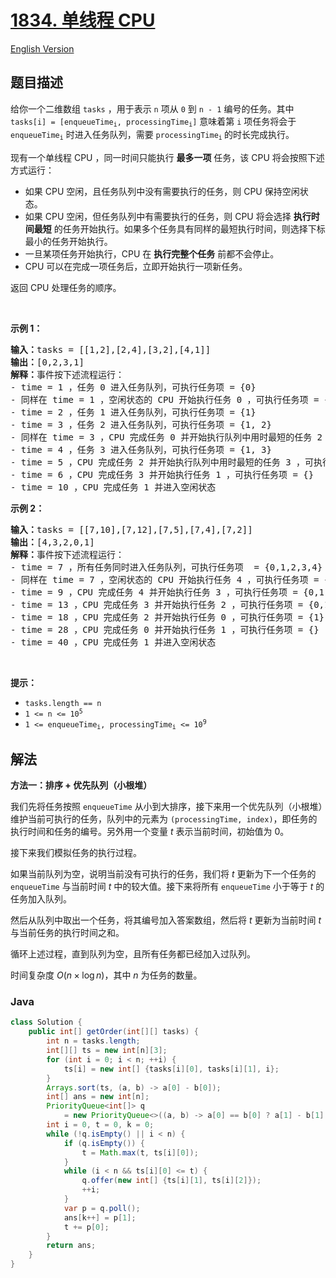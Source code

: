 # [1834. 单线程 CPU](https://leetcode.cn/problems/single-threaded-cpu)

[English Version](/solution/1800-1899/1834.Single-Threaded%20CPU/README_EN.md)

## 题目描述

<!-- 这里写题目描述 -->

<p>给你一个二维数组 <code>tasks</code> ，用于表示 <code>n</code>​​​​​​ 项从 <code>0</code> 到 <code>n - 1</code> 编号的任务。其中 <code>tasks[i] = [enqueueTime<sub>i</sub>, processingTime<sub>i</sub>]</code> 意味着第 <code>i<sup>​​​​​​</sup></code>​​​​ 项任务将会于 <code>enqueueTime<sub>i</sub></code> 时进入任务队列，需要 <code>processingTime<sub>i</sub></code><sub> </sub>的时长完成执行。</p>

<p>现有一个单线程 CPU ，同一时间只能执行 <strong>最多一项</strong> 任务，该 CPU 将会按照下述方式运行：</p>

<ul>
	<li>如果 CPU 空闲，且任务队列中没有需要执行的任务，则 CPU 保持空闲状态。</li>
	<li>如果 CPU 空闲，但任务队列中有需要执行的任务，则 CPU 将会选择 <strong>执行时间最短</strong> 的任务开始执行。如果多个任务具有同样的最短执行时间，则选择下标最小的任务开始执行。</li>
	<li>一旦某项任务开始执行，CPU 在 <strong>执行完整个任务</strong> 前都不会停止。</li>
	<li>CPU 可以在完成一项任务后，立即开始执行一项新任务。</li>
</ul>

<p>返回<em> </em>CPU<em> </em>处理任务的顺序。</p>

<p> </p>

<p><strong>示例 1：</strong></p>

<pre><strong>输入：</strong>tasks = [[1,2],[2,4],[3,2],[4,1]]
<strong>输出：</strong>[0,2,3,1]
<strong>解释：</strong>事件按下述流程运行： 
- time = 1 ，任务 0 进入任务队列，可执行任务项 = {0}
- 同样在 time = 1 ，空闲状态的 CPU 开始执行任务 0 ，可执行任务项 = {}
- time = 2 ，任务 1 进入任务队列，可执行任务项 = {1}
- time = 3 ，任务 2 进入任务队列，可执行任务项 = {1, 2}
- 同样在 time = 3 ，CPU 完成任务 0 并开始执行队列中用时最短的任务 2 ，可执行任务项 = {1}
- time = 4 ，任务 3 进入任务队列，可执行任务项 = {1, 3}
- time = 5 ，CPU 完成任务 2 并开始执行队列中用时最短的任务 3 ，可执行任务项 = {1}
- time = 6 ，CPU 完成任务 3 并开始执行任务 1 ，可执行任务项 = {}
- time = 10 ，CPU 完成任务 1 并进入空闲状态
</pre>

<p><strong>示例 2：</strong></p>

<pre><strong>输入：</strong>tasks = [[7,10],[7,12],[7,5],[7,4],[7,2]]
<strong>输出：</strong>[4,3,2,0,1]
<strong>解释：</strong>事件按下述流程运行： 
- time = 7 ，所有任务同时进入任务队列，可执行任务项  = {0,1,2,3,4}
- 同样在 time = 7 ，空闲状态的 CPU 开始执行任务 4 ，可执行任务项 = {0,1,2,3}
- time = 9 ，CPU 完成任务 4 并开始执行任务 3 ，可执行任务项 = {0,1,2}
- time = 13 ，CPU 完成任务 3 并开始执行任务 2 ，可执行任务项 = {0,1}
- time = 18 ，CPU 完成任务 2 并开始执行任务 0 ，可执行任务项 = {1}
- time = 28 ，CPU 完成任务 0 并开始执行任务 1 ，可执行任务项 = {}
- time = 40 ，CPU 完成任务 1 并进入空闲状态</pre>

<p> </p>

<p><strong>提示：</strong></p>

<ul>
	<li><code>tasks.length == n</code></li>
	<li><code>1 &lt;= n &lt;= 10<sup>5</sup></code></li>
	<li><code>1 &lt;= enqueueTime<sub>i</sub>, processingTime<sub>i</sub> &lt;= 10<sup>9</sup></code></li>
</ul>

## 解法

**方法一：排序 + 优先队列（小根堆）**

我们先将任务按照 `enqueueTime` 从小到大排序，接下来用一个优先队列（小根堆）维护当前可执行的任务，队列中的元素为 `(processingTime, index)`，即任务的执行时间和任务的编号。另外用一个变量 $t$ 表示当前时间，初始值为 $0$。

接下来我们模拟任务的执行过程。

如果当前队列为空，说明当前没有可执行的任务，我们将 $t$ 更新为下一个任务的 `enqueueTime` 与当前时间 $t$ 中的较大值。接下来将所有 `enqueueTime` 小于等于 $t$ 的任务加入队列。

然后从队列中取出一个任务，将其编号加入答案数组，然后将 $t$ 更新为当前时间 $t$ 与当前任务的执行时间之和。

循环上述过程，直到队列为空，且所有任务都已经加入过队列。

时间复杂度 $O(n \times \log n)$，其中 $n$ 为任务的数量。

### **Java**

```java
class Solution {
    public int[] getOrder(int[][] tasks) {
        int n = tasks.length;
        int[][] ts = new int[n][3];
        for (int i = 0; i < n; ++i) {
            ts[i] = new int[] {tasks[i][0], tasks[i][1], i};
        }
        Arrays.sort(ts, (a, b) -> a[0] - b[0]);
        int[] ans = new int[n];
        PriorityQueue<int[]> q
            = new PriorityQueue<>((a, b) -> a[0] == b[0] ? a[1] - b[1] : a[0] - b[0]);
        int i = 0, t = 0, k = 0;
        while (!q.isEmpty() || i < n) {
            if (q.isEmpty()) {
                t = Math.max(t, ts[i][0]);
            }
            while (i < n && ts[i][0] <= t) {
                q.offer(new int[] {ts[i][1], ts[i][2]});
                ++i;
            }
            var p = q.poll();
            ans[k++] = p[1];
            t += p[0];
        }
        return ans;
    }
}
```
